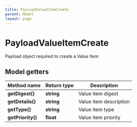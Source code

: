 ```yaml
---
title: PayloadValueItemCreate
parent: Model
layout: page
---
```


# PayloadValueItemCreate

Payload object required to create a Value Item

## Model getters

Method name | Return type | Description
------------ | ------------- | -------------
**getDigest()** | **string** | Value item digest
**getDetails()** | **string** | Value item description
**getType()** | **string** | Value item type
**getPriority()** | **float** | Value item priority

